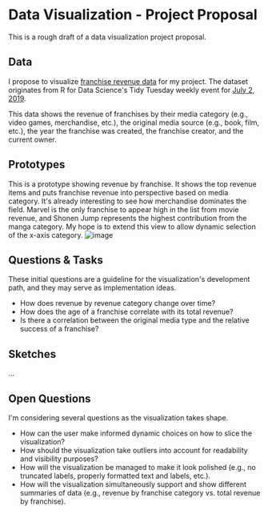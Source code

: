 # Data Visualization - Project Proposal
This is a rough draft of a data visualization project proposal.

## Data
I propose to visualize [franchise revenue data](https://gist.github.com/vwm/1598b47bed8c5ecdd18dea2fb52680f4/#file-readme-md) for my project.  The dataset originates from R for Data Science's Tidy Tuesday weekly event for [July 2, 2019](https://github.com/rfordatascience/tidytuesday/tree/master/data/2019/2019-07-02).

This data shows the revenue of franchises by their media category (e.g., video games, merchandise, etc.), the original media source (e.g., book, film, etc.), the year the franchise was created, the franchise creator, and the current owner.

## Prototypes
This is a prototype showing revenue by franchise.  It shows the top revenue items and puts franchise revenue into perspective based on media category.  It's already interesting to see how merchandise dominates the field. Marvel is the only franchise to appear high in the list from movie revenue, and Shonen Jump represents the highest contribution from the manga category.  My hope is to extend this view to allow dynamic selection of the x-axis category.
![image](https://user-images.githubusercontent.com/2779058/65630273-18306980-dfa3-11e9-933f-976104996302.png)



## Questions & Tasks
These initial questions are a guideline for the visualization's development path, and they may serve as implementation ideas.
* How does revenue by revenue category change over time?
* How does the age of a franchise correlate with its total revenue?
* Is there a correlation between the original media type and the relative success of a franchise?

## Sketches
...

## Open Questions
I'm considering several questions as the visualization takes shape.
* How can the user make informed dynamic choices on how to slice the visualization?
* How should the visualization take outliers into account for readability and visibility purposes?
* How will the visualization be managed to make it look polished (e.g., no truncated labels, properly formatted text and labels, etc.).
* How will the visualization simultaneously support and show different summaries of data (e.g., revenue by franchise category vs. total revenue by franchise).

